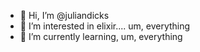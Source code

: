 - 👋 Hi, I’m @juliandicks
- 👀 I’m interested in elixir.... um, everything
- 🌱 I’m currently learning, um, everything

<!---
juliandicks/juliandicks is a ✨ special ✨ repository because its `README.md` (this file) appears on your GitHub profile.
You can click the Preview link to take a look at your changes.
--->
